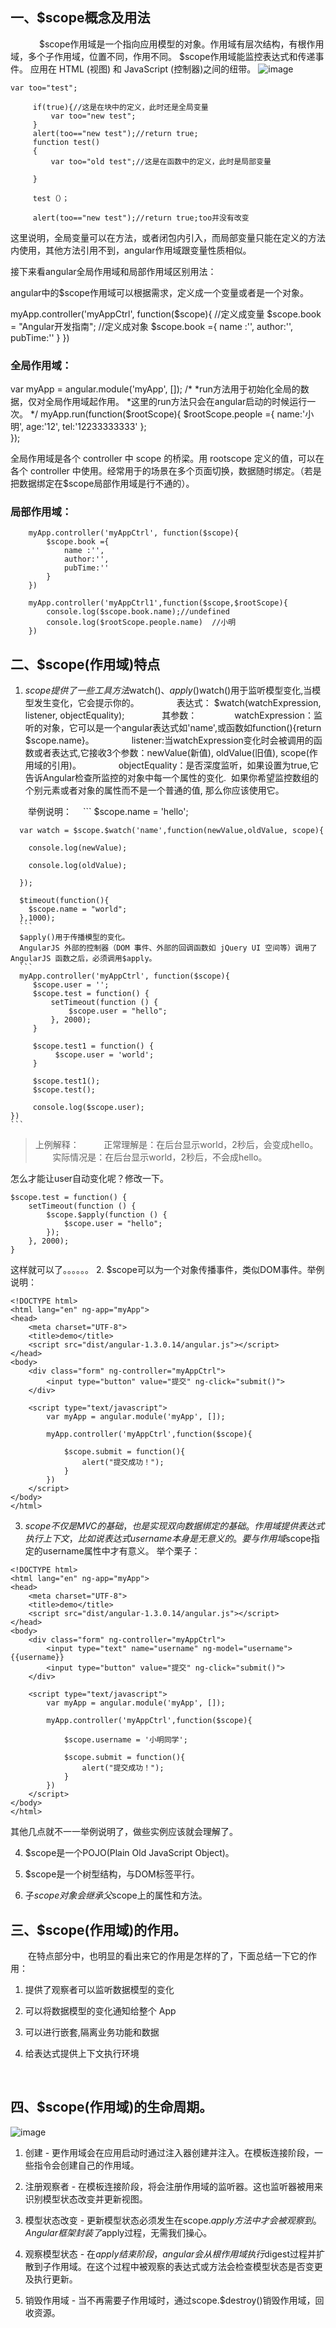 ## 一、$scope概念及用法
　　　 $scope作用域是一个指向应用模型的对象。作用域有层次结构，有根作用域，多个子作用域，位置不同，作用不同。
       $scope作用域能监控表达式和传递事件。
       应用在 HTML (视图) 和 JavaScript (控制器)之间的纽带。
   ![image](https://images2015.cnblogs.com/blog/1086600/201702/1086600-20170216160615582-173035640.jpg)
   
   ```
   var too="test";

        if(true){//这是在块中的定义，此时还是全局变量
            var too="new test";
        }
        alert(too=="new test");//return true;
        function test()
        {
            var too="old test";//这是在函数中的定义，此时是局部变量

        }

        test（）；

        alert(too=="new test");//return true;too并没有改变
```
这里说明，全局变量可以在方法，或者闭包内引入，而局部变量只能在定义的方法内使用，其他方法引用不到，angular作用域跟变量性质相似。

接下来看angular全局作用域和局部作用域区别用法：

angular中的$scope作用域可以根据需求，定义成一个变量或者是一个对象。

myApp.controller('myAppCtrl', function($scope){
        //定义成变量
        $scope.book = "Angular开发指南";
        //定义成对象
        $scope.book ={
            name :'',
            author:'',
            pubTime:''
        }
    })
### 全局作用域：
var myApp = angular.module('myApp', []);
    /*
     *run方法用于初始化全局的数据，仅对全局作用域起作用。
     *这里的run方法只会在angular启动的时候运行一次。
     */
    myApp.run(function($rootScope){
        $rootScope.people ={
            name:'小明',
            age:'12',
            tel:'12233333333'
        };    
    });

全局作用域是各个 controller 中 scope 的桥梁。用 rootscope 定义的值，可以在各个 controller 中使用。经常用于的场景在多个页面切换，数据随时绑定。（若是把数据绑定在$scope局部作用域是行不通的）。

### 局部作用域：
```
    myApp.controller('myAppCtrl', function($scope){
        $scope.book ={
            name :'',
            author:'',
            pubTime:''
        }
    })

    myApp.controller('myAppCtrl1',function($scope,$rootScope){
        console.log($scope.book.name);//undefined
        console.log($rootScope.people.name)  //小明                           
    })
```
## 二、$scope(作用域)特点

1. $scope提供了一些工具方法$watch()、$apply()
　　　　$watch()用于监听模型变化,当模型发生变化，它会提示你的。
　　　　表达式： $watch(watchExpression, listener, objectEquality);
　　　　其参数：
　　　　watchExpression：监听的对象，它可以是一个angular表达式如'name',或函数如function(){return $scope.name}。
　　　　listener:当watchExpression变化时会被调用的函数或者表达式,它接收3个参数：newValue(新值), oldValue(旧值), scope(作用域的引用)。
　　　　objectEquality：是否深度监听，如果设置为true,它告诉Angular检查所监控的对象中每一个属性的变化. 
      如果你希望监控数组的个别元素或者对象的属性而不是一个普通的值, 那么你应该使用它。

　　举例说明：　
      ```
      $scope.name = 'hello';

      var watch = $scope.$watch('name',function(newValue,oldValue, scope){

        console.log(newValue);

        console.log(oldValue);

      });

      $timeout(function(){
        $scope.name = "world";
      },1000);
      ```
      $apply()用于传播模型的变化。
      AngularJS 外部的控制器（DOM 事件、外部的回调函数如 jQuery UI 空间等）调用了AngularJS 函数之后，必须调用$apply。
      ```
      myApp.controller('myAppCtrl', function($scope){
         $scope.user = '';  
         $scope.test = function() {  
             setTimeout(function () {  
                 $scope.user = "hello";  
             }, 2000);  
         }  
      
         $scope.test1 = function() {  
              $scope.user = 'world';  
         }  
      
         $scope.test1();  
         $scope.test();  
      
         console.log($scope.user); 
    })
    ```
> 上例解释：
         正常理解是：在后台显示world，2秒后，会变成hello。
         实际情况是：在后台显示world，2秒后，不会成hello。

怎么才能让user自动变化呢？修改一下。
```
$scope.test = function() {  
    setTimeout(function () {  
        $scope.$apply(function () {  
            $scope.user = "hello";  
        });  
    }, 2000);  
}  
```
这样就可以了。。。。。。
2. $scope可以为一个对象传播事件，类似DOM事件。举例说明：
```
<!DOCTYPE html>
<html lang="en" ng-app="myApp">
<head>
    <meta charset="UTF-8">
    <title>demo</title>
    <script src="dist/angular-1.3.0.14/angular.js"></script>
</head>
<body>
    <div class="form" ng-controller="myAppCtrl">
        <input type="button" value="提交" ng-click="submit()">
    </div>

    <script type="text/javascript">
        var myApp = angular.module('myApp', []);

        myApp.controller('myAppCtrl',function($scope){

            $scope.submit = function(){
                alert("提交成功！");
            }
        })
    </script>
</body>
</html>
```
3. $scope不仅是MVC的基础，也是实现双向数据绑定的基础。作用域提供表达式执行上下文，比如说表达式{{username}}本身是无意义的。
要与作用域$scope指定的username属性中才有意义。
举个栗子：
```
<!DOCTYPE html>
<html lang="en" ng-app="myApp">
<head>
    <meta charset="UTF-8">
    <title>demo</title>
    <script src="dist/angular-1.3.0.14/angular.js"></script>
</head>
<body>
    <div class="form" ng-controller="myAppCtrl">
        <input type="text" name="username" ng-model="username">{{username}}
        <input type="button" value="提交" ng-click="submit()">
    </div>

    <script type="text/javascript">
        var myApp = angular.module('myApp', []);

        myApp.controller('myAppCtrl',function($scope){

            $scope.username = '小明同学';

            $scope.submit = function(){
                alert("提交成功！");
            }
        })
    </script>
</body>
</html>
```
其他几点就不一一举例说明了，做些实例应该就会理解了。

4. $scope是一个POJO(Plain Old JavaScript Object)。

5. $scope是一个树型结构，与DOM标签平行。

6. 子$scope对象会继承父$scope上的属性和方法。

## 三、$scope(作用域)的作用。

　　在特点部分中，也明显的看出来它的作用是怎样的了，下面总结一下它的作用：

1. 提供了观察者可以监听数据模型的变化

2. 可以将数据模型的变化通知给整个 App

3. 可以进行嵌套,隔离业务功能和数据

4. 给表达式提供上下文执行环境

 

## 四、$scope(作用域)的生命周期。
![image](https://images2015.cnblogs.com/blog/1086600/201702/1086600-20170216173908613-1397538935.png)
1. 创建 - 更作用域会在应用启动时通过注入器创建并注入。在模板连接阶段，一些指令会创建自己的作用域。

2. 注册观察者 - 在模板连接阶段，将会注册作用域的监听器。这也监听器被用来识别模型状态改变并更新视图。

3. 模型状态改变 - 更新模型状态必须发生在scope.$apply方法中才会被观察到。Angular框架封装了$apply过程，无需我们操心。

4. 观察模型状态 - 在$apply结束阶段，angular会从根作用域执行$digest过程并扩散到子作用域。在这个过程中被观察的表达式或方法会检查模型状态是否变更及执行更新。

5. 销毁作用域 - 当不再需要子作用域时，通过scope.$destroy()销毁作用域，回收资源。
 
